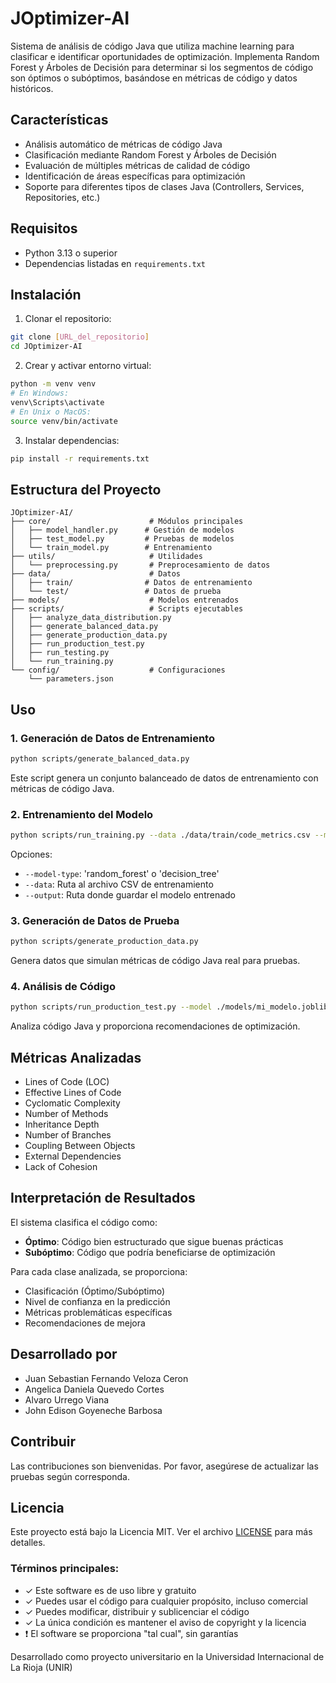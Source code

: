 # JOptimizer-AI

Sistema de análisis de código Java que utiliza machine learning para clasificar e identificar oportunidades de optimización. Implementa Random Forest y Árboles de Decisión para determinar si los segmentos de código son óptimos o subóptimos, basándose en métricas de código y datos históricos.

## Características
- Análisis automático de métricas de código Java
- Clasificación mediante Random Forest y Árboles de Decisión
- Evaluación de múltiples métricas de calidad de código
- Identificación de áreas específicas para optimización
- Soporte para diferentes tipos de clases Java (Controllers, Services, Repositories, etc.)

## Requisitos
- Python 3.13 o superior
- Dependencias listadas en `requirements.txt`

## Instalación

1. Clonar el repositorio:
```bash
git clone [URL_del_repositorio]
cd JOptimizer-AI
```

2. Crear y activar entorno virtual:
```bash
python -m venv venv
# En Windows:
venv\Scripts\activate
# En Unix o MacOS:
source venv/bin/activate
```

3. Instalar dependencias:
```bash
pip install -r requirements.txt
```

## Estructura del Proyecto
```
JOptimizer-AI/
├── core/                      # Módulos principales
│   ├── model_handler.py      # Gestión de modelos
│   ├── test_model.py         # Pruebas de modelos
│   └── train_model.py        # Entrenamiento
├── utils/                     # Utilidades
│   └── preprocessing.py       # Preprocesamiento de datos
├── data/                      # Datos
│   ├── train/                # Datos de entrenamiento
│   └── test/                 # Datos de prueba
├── models/                    # Modelos entrenados
├── scripts/                   # Scripts ejecutables
│   ├── analyze_data_distribution.py
│   ├── generate_balanced_data.py
│   ├── generate_production_data.py
│   ├── run_production_test.py
│   ├── run_testing.py
│   └── run_training.py
└── config/                    # Configuraciones
    └── parameters.json
```

## Uso

### 1. Generación de Datos de Entrenamiento
```bash
python scripts/generate_balanced_data.py
```
Este script genera un conjunto balanceado de datos de entrenamiento con métricas de código Java.

### 2. Entrenamiento del Modelo
```bash
python scripts/run_training.py --data ./data/train/code_metrics.csv --model-type random_forest --output ./models/mi_modelo.joblib
```
Opciones:
- `--model-type`: 'random_forest' o 'decision_tree'
- `--data`: Ruta al archivo CSV de entrenamiento
- `--output`: Ruta donde guardar el modelo entrenado

### 3. Generación de Datos de Prueba
```bash
python scripts/generate_production_data.py
```
Genera datos que simulan métricas de código Java real para pruebas.

### 4. Análisis de Código
```bash
python scripts/run_production_test.py --model ./models/mi_modelo.joblib --data ./data/test/production_metrics.csv
```
Analiza código Java y proporciona recomendaciones de optimización.

## Métricas Analizadas
- Lines of Code (LOC)
- Effective Lines of Code
- Cyclomatic Complexity
- Number of Methods
- Inheritance Depth
- Number of Branches
- Coupling Between Objects
- External Dependencies
- Lack of Cohesion

## Interpretación de Resultados
El sistema clasifica el código como:
- **Óptimo**: Código bien estructurado que sigue buenas prácticas
- **Subóptimo**: Código que podría beneficiarse de optimización

Para cada clase analizada, se proporciona:
- Clasificación (Óptimo/Subóptimo)
- Nivel de confianza en la predicción
- Métricas problemáticas específicas
- Recomendaciones de mejora

## Desarrollado por
- Juan Sebastian Fernando Veloza Ceron
- Angelica Daniela Quevedo Cortes
- Alvaro Urrego Viana
- John Edison Goyeneche Barbosa

## Contribuir
Las contribuciones son bienvenidas. Por favor, asegúrese de actualizar las pruebas según corresponda.

## Licencia
Este proyecto está bajo la Licencia MIT. Ver el archivo [LICENSE](LICENSE) para más detalles.

### Términos principales:
- ✓ Este software es de uso libre y gratuito
- ✓ Puedes usar el código para cualquier propósito, incluso comercial
- ✓ Puedes modificar, distribuir y sublicenciar el código
- ✓ La única condición es mantener el aviso de copyright y la licencia
- ❗ El software se proporciona "tal cual", sin garantías

Desarrollado como proyecto universitario en la Universidad Internacional de La Rioja (UNIR)